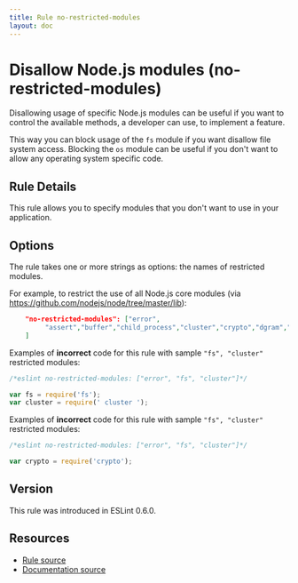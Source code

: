 ```yaml
---
title: Rule no-restricted-modules
layout: doc
---
```

<!-- Note: No pull requests accepted for this file. See README.md in the root directory for details. -->

# Disallow Node.js modules (no-restricted-modules)

Disallowing usage of specific Node.js modules can be useful if you want to control the available methods, a developer can
use, to implement a feature.

This way you can block usage of the `fs` module if you want disallow file system access.
Blocking the `os` module can be useful if you don't want to allow any operating system specific code.

## Rule Details

This rule allows you to specify modules that you don't want to use in your application.

## Options

The rule takes one or more strings as options: the names of restricted modules.

For example, to restrict the use of all Node.js core modules (via https://github.com/nodejs/node/tree/master/lib):

```json
    "no-restricted-modules": ["error",
         "assert","buffer","child_process","cluster","crypto","dgram","dns","domain","events","freelist","fs","http","https","module","net","os","path","punycode","querystring","readline","repl","smalloc","stream","string_decoder","sys","timers","tls","tracing","tty","url","util","vm","zlib"
    ]
```

Examples of **incorrect** code for this rule with sample `"fs", "cluster"` restricted modules:

```js
/*eslint no-restricted-modules: ["error", "fs", "cluster"]*/

var fs = require('fs');
var cluster = require(' cluster ');
```

Examples of **incorrect** code for this rule with sample `"fs", "cluster"` restricted modules:

```js
/*eslint no-restricted-modules: ["error", "fs", "cluster"]*/

var crypto = require('crypto');
```

## Version

This rule was introduced in ESLint 0.6.0.

## Resources

* [Rule source](https://github.com/eslint/eslint/tree/master/lib/rules/no-restricted-modules.js)
* [Documentation source](https://github.com/eslint/eslint/tree/master/docs/rules/no-restricted-modules.md)
